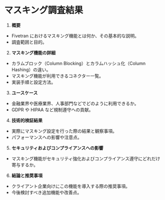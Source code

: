 # マスキング調査結果

1. **概要**

- Fivetran におけるマスキング機能とは何か、その基本的な説明。
- 調査範囲と目的。

2. **マスキング機能の詳細**

- カラムブロック（Column Blocking）とカラムハッシュ化（Column Hashing）の違い。
- マスキング機能が利用できるコネクター一覧。
- 実装手順と設定方法。

3. **ユースケース**

- 金融業界や医療業界、人事部門などでどのように利用できるか。
- GDPR や HIPAA など規制遵守への貢献。

4. **技術的検証結果**

- 実際にマスキング設定を行った際の結果と観察事項。
- パフォーマンスへの影響や注意点。

5. **セキュリティおよびコンプライアンスへの影響**

- マスキング機能がセキュリティ強化およびコンプライアンス遵守にどれだけ寄与するか。

6. **結論と推奨事項**

- クライアント企業向けにこの機能を導入する際の推奨事項。
- 今後検討すべき追加機能や改善点。
